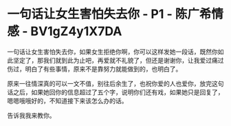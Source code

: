 # 一句话让女生害怕失去你 - P1 - 陈广希情感 - BV1gZ4y1X7DA

一句话让女生害怕失去你，如果女生拒绝你啊，你可以这样发她一段话，既然你如此坚定了，那我们就到此为止吧，再爱就不礼貌了，但还是谢谢你，让我爱过痛过伤过，明白了有些事情，原来不是靠努力就能做到的，也明白了。

原来一往情深真的可以一文不值，别往后余生了，也祝你爱的人也爱你，放完这句话之后，如果她回你的信息超过了五个字，说明你们还有戏，如果她只是回复了，嗯嗯哦哦好的，不知道接下来该怎么办的话。

告诉我我来教你。